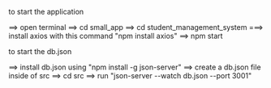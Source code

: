 to start the application

==> open terminal
==> cd small_app
==> cd student_management_system
===> install axios with this command "npm install axios"
==> npm start 


to start the db.json

==> install db.json using "npm install -g json-server"
==> create a db.json file inside of src
==> cd src 
==> run "json-server --watch db.json --port 3001"
